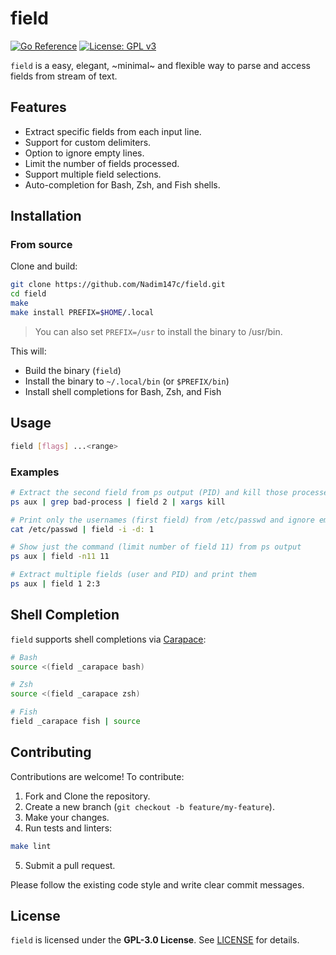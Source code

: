 # field

[![Go Reference](https://pkg.go.dev/badge/github.com/Nadim147c/field.svg)](https://pkg.go.dev/github.com/Nadim147c/field)
[![License: GPL v3](https://img.shields.io/badge/License-GPLv3-blue.svg)](https://www.gnu.org/licenses/gpl-3.0.en.html)

`field` is a easy, elegant, ~minimal~ and flexible way to parse and access fields
from stream of text.

## Features

- Extract specific fields from each input line.
- Support for custom delimiters.
- Option to ignore empty lines.
- Limit the number of fields processed.
- Support multiple field selections.
- Auto-completion for Bash, Zsh, and Fish shells.

## Installation

### From source

Clone and build:

```bash
git clone https://github.com/Nadim147c/field.git
cd field
make
make install PREFIX=$HOME/.local
```

> You can also set `PREFIX=/usr` to install the binary to /usr/bin.

This will:

- Build the binary (`field`)
- Install the binary to `~/.local/bin` (or `$PREFIX/bin`)
- Install shell completions for Bash, Zsh, and Fish

## Usage

```bash
field [flags] ...<range>
```

### Examples

```bash
# Extract the second field from ps output (PID) and kill those processes
ps aux | grep bad-process | field 2 | xargs kill

# Print only the usernames (first field) from /etc/passwd and ignore empty lines
cat /etc/passwd | field -i -d: 1

# Show just the command (limit number of field 11) from ps output
ps aux | field -n11 11

# Extract multiple fields (user and PID) and print them
ps aux | field 1 2:3
```

## Shell Completion

`field` supports shell completions via [Carapace](https://github.com/carapace-sh/carapace):

```bash
# Bash
source <(field _carapace bash)

# Zsh
source <(field _carapace zsh)

# Fish
field _carapace fish | source
```

## Contributing

Contributions are welcome! To contribute:

1. Fork and Clone the repository.
2. Create a new branch (`git checkout -b feature/my-feature`).
3. Make your changes.
4. Run tests and linters:

```bash
make lint
```

5. Submit a pull request.

Please follow the existing code style and write clear commit messages.

## License

`field` is licensed under the **GPL-3.0 License**. See [LICENSE](LICENSE) for details.
